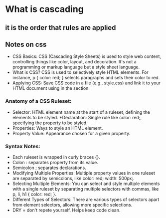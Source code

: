 # What is cascading
## it is the order that rules are applied
## Notes on css
* CSS Basics: CSS (Cascading Style Sheets) is used to style web content, controlling things like color, layout, and decoration. It's not a programming or markup language but a style sheet language.
* What is CSS? CSS is used to selectively style HTML elements. For instance, p { color: red; } selects paragraphs and sets their color to red.
* Applying CSS: Save CSS code in a file (e.g., style.css) and link it to your HTML document using <link href="styles/style.css" rel="stylesheet" /> in the <head> section.
### Anatomy of a CSS Ruleset:
* Selector: HTML element name at the start of a ruleset, defining the elements to be styled. 
 *Declaration: Single rule like color: red;, specifying the property to be styled.
* Properties: Ways to style an HTML element.
* Property Value: Appearance chosen for a given property.
### Syntax Notes:
* Each ruleset is wrapped in curly braces {}.
* Colon : separates property from its value.
* Semicolon ; separates declarations.
* Modifying Multiple Properties: Multiple property values in one ruleset are separated by semicolons, like color: red; width: 500px;.
* Selecting Multiple Elements: You can select and style multiple elements with a single ruleset by separating multiple selectors with commas, like p, li, h1 { color: red; }.
* Different Types of Selectors: There are various types of selectors apart from element selectors, allowing more specific selections.
* DRY = don't repete yourself. Helps keep code clean.